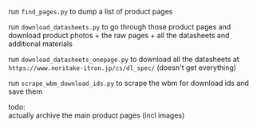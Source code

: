 run `find_pages.py` to dump a list of product pages

run `download_datasheets.py` to go through those product pages and download product photos + the raw pages + all the datasheets and additional materials

run `download_datasheets_onepage.py` to download all the datasheets at `https://www.noritake-itron.jp/cs/dl_spec/` (doesn't get everything)

run `scrape_wbm_download_ids.py` to scrape the wbm for download ids and save them

todo:  
actually archive the main product pages (incl images)  
